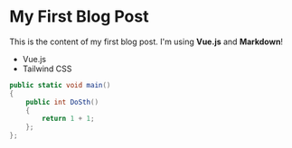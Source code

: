 # My First Blog Post

This is the content of my first blog post. I'm using **Vue.js** and **Markdown**!

- Vue.js
- Tailwind CSS

```csharp
public static void main()
{
    public int DoSth()
    {
        return 1 + 1;
    };
};
```

